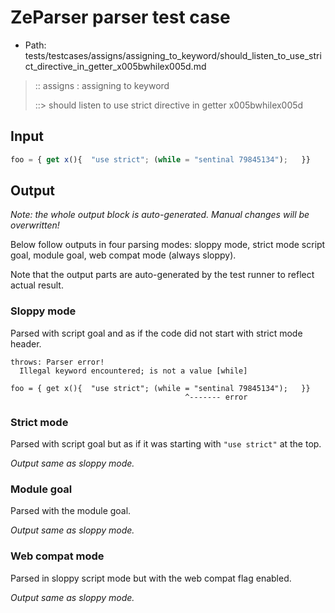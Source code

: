 # ZeParser parser test case

- Path: tests/testcases/assigns/assigning_to_keyword/should_listen_to_use_strict_directive_in_getter_x005bwhilex005d.md

> :: assigns : assigning to keyword
>
> ::> should listen to use strict directive in getter x005bwhilex005d

## Input

`````js
foo = { get x(){  "use strict"; (while = "sentinal 79845134");   }}
`````

## Output

_Note: the whole output block is auto-generated. Manual changes will be overwritten!_

Below follow outputs in four parsing modes: sloppy mode, strict mode script goal, module goal, web compat mode (always sloppy).

Note that the output parts are auto-generated by the test runner to reflect actual result.

### Sloppy mode

Parsed with script goal and as if the code did not start with strict mode header.

`````
throws: Parser error!
  Illegal keyword encountered; is not a value [while]

foo = { get x(){  "use strict"; (while = "sentinal 79845134");   }}
                                       ^------- error
`````

### Strict mode

Parsed with script goal but as if it was starting with `"use strict"` at the top.

_Output same as sloppy mode._

### Module goal

Parsed with the module goal.

_Output same as sloppy mode._

### Web compat mode

Parsed in sloppy script mode but with the web compat flag enabled.

_Output same as sloppy mode._
